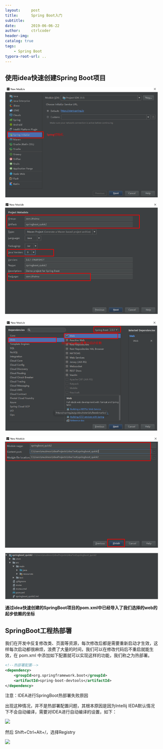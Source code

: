 ```yaml
---
layout:     post
title:      Spring Boot入门
subtitle:   
date:       2019-06-06-22
author:     ctrlcoder
header-img: 
catalog: true
tags:
    - Spring Boot
typora-root-url: ..
---
```


## 使用idea快速创建Spring Boot项目

![1562031738702](/img/assets_2019/1562031738702.png)

![1562031752252](/img/assets_2019/1562031752252.png)

![1562031761527](/img/assets_2019/1562031761527.png)

![1562031769621](/img/assets_2019/1562031769621.png)

![1562031779265](/img/assets_2019/1562031779265.png)

**通过idea快速创建的SpringBoot项目的pom.xml中已经导入了我们选择的web的起步依赖的坐标**

## SpringBoot工程热部署

我们在开发中反复修改类、页面等资源，每次修改后都是需要重新启动才生效，这样每次启动都很麻烦，浪费了大量的时间，我们可以在修改代码后不重启就能生效，在 pom.xml 中添加如下配置就可以实现这样的功能，我们称之为热部署。

```xml
<!--热部署配置-->
<dependency>
    <groupId>org.springframework.boot</groupId>
    <artifactId>spring-boot-devtools</artifactId>
</dependency>
```

注意：IDEA进行SpringBoot热部署失败原因

出现这种情况，并不是热部署配置问题，其根本原因是因为Intellij IEDA默认情况下不会自动编译，需要对IDEA进行自动编译的设置，如下：

![](/I:/Java%2057%E6%9C%9F%20IDEA%E7%89%88/4.%E6%B5%81%E8%A1%8C%E6%A1%86%E6%9E%B6/%E9%98%B6%E6%AE%B54%20%E8%B5%84%E6%96%99/63.%E4%BC%9A%E5%91%98%E7%89%88(2.0)-%E5%B0%B1%E4%B8%9A%E8%AF%BE(2.0)-Spring%20Boot/89.SpringBoot/SpringBoot%E5%9F%BA%E7%A1%80/%E8%AE%B2%E4%B9%89(md,pdf)/img/19.png)

然后 Shift+Ctrl+Alt+/，选择Registry

![](/I:/Java%2057%E6%9C%9F%20IDEA%E7%89%88/4.%E6%B5%81%E8%A1%8C%E6%A1%86%E6%9E%B6/%E9%98%B6%E6%AE%B54%20%E8%B5%84%E6%96%99/63.%E4%BC%9A%E5%91%98%E7%89%88(2.0)-%E5%B0%B1%E4%B8%9A%E8%AF%BE(2.0)-Spring%20Boot/89.SpringBoot/SpringBoot%E5%9F%BA%E7%A1%80/%E8%AE%B2%E4%B9%89(md,pdf)/img/20.png)